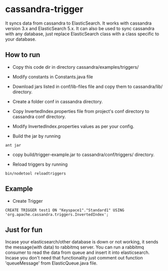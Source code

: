 # cassandra-trigger

It syncs data from cassandra to ElasticSearch. 
It works with cassandra version 3.x and ElasticSearch 5.x.
It can also be used to sync cassandra with any database, just replace ElasticSearch class with a class specific to your database.

## How to run

* Copy this code dir in directory cassandra/examples/triggers/

* Modify constants in Constants.java file

* Download jars listed in conf/lib-files file and copy them to cassandra/lib/ directory.

* Create a folder conf in cassandra directory.

* Copy InvertedIndex.properties file from project's conf directory to cassandra conf directory.

* Modify InvertedIndex.properties values as per your config.

* Build the jar by running

```
ant jar
```

* copy build/trigger-example.jar to cassandra/conf/triggers/ directory.

* Reload triggers by running

```
bin/nodetool reloadtriggers
```

## Example

* Create Trigger

```
CREATE TRIGGER test1 ON "Keyspace1"."Standard1" USING 'org.apache.cassandra.triggers.InvertedIndex';
```

## Just for fun

Incase your elasticsearch/other database is down or not working, it sends the message(with data) to rabbitmq server. You can run a rabbitmq consumer to read the data from queue and insert it into elasticsearch.
Incase you don't need that functionality just comment out function 'queueMessage' from ElasticQueue.java file.

